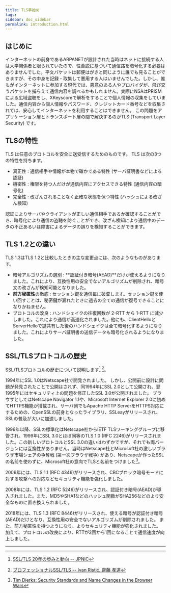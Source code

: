 ```yaml
---
title: TLS事始め
tags:
sidebar: doc_sidebar
permalink: introduction.html
---
```


## はじめに

インターネットの前身であるARPANETが設計された当時はネットに接続する人は大学関係者と限られていたので、性善説に基づいて通信路を暗号化する必要はありませんでした。平文パケットは郵便はがきと同じように誰でも見ることができますが、その中身を記録・取集して悪用する人はいませんでした。しかし、誰もがインターネットに参加する現代では、悪意のある人やプロバイダが、飛び交うパケットを捕らえて通信内容を調べるかもしれません。実際にNSAはPRISMによる広域盗聴をし、XKeyscoreで解析をすることで個人情報の収集をしていました。通信内容から個人情報やパスワード、クレジットカード番号などを収集されては、安心してインターネットを利用することはできません。
この問題をアプリケーション層とトランスポート層の間で解決するのがTLS (Transport Layer Security) です。

## TLSの特性

TLS は任意のプロトコルを安全に送受信するためのものです。
TLS は次の3つの特性を持ちます。

- 真正性 : 通信相手や情報が本物で確かである特性 (サーバ証明書などによる認証)
- 機密性 : 権限を持つ人だけが通信内容にアクセスできる特性 (通信内容の暗号化)
- 完全性 : 改ざんされることなく正確な状態を保つ特性 (ハッシュによる改ざん検知)

認証によりサーバやクライアントが正しい通信相手であるか確認することができ、暗号化により通信の盗聴を防ぐことができ、改ざん検知により通信中のデータの不正あるいは障害によるデータの誤りを検知することができます。

## TLS 1.2との違い

TLS 1.3はTLS 1.2と比較したときの主な変更点には、次のようなものがあります。

- 暗号アルゴリズムの選別 : **認証付き暗号(AEAD)**だけが使えるようになりました。これにより、互換性用の安全でないアルゴリズムが削除され、暗号文の改ざんが検知可能となりました。
- **前方秘匿性**の徹底 : セッション鍵を通信毎に破棄します。セッション鍵を使い回すことは、秘密鍵が漏れたときに過去の全ての通信が復号できることになりかねません。
- プロトコルの改良 : ハンドシェイクの往復回数が 2-RTT から 1-RTT に減少しました。これにより通信が高速化されました。他にも、ClientHelloとServerHelloで鍵共有した後のハンドシェイクは全て暗号化するようになりました。これによりサーバ証明書の送信データも暗号化されるようになりました。

## SSL/TLSプロトコルの歴史

SSL/TLSプロトコルの歴史について説明します[^JPNIC] [^bulletproof]。

1994年にSSL 1.0はNetscape社で開発されました。
しかし、公開前に設計に問題が発見されたことで公開はされず、同1994年にSSL 2.0として公開され、翌1995年にはセキュリティ上の問題を修正したSSL 3.0が公開されました。
ブラウザとしてはNetscape Navigator 1.1や、Microsoft Internet Explorer 2.0に初めてHTTPS機能が搭載され、サーバ側でもApache HTTP ServerをHTTPS対応にするための、OpenSSLの前身となったライブラリ、SSLeayがリリースされ、SSLの普及が大いに加速しました。

1996年以降、SSLの標準化はNetscape社からIETF TLSワーキンググループに移管され、1999年にSSL 3.0とほぼ同等のTLS 1.0 (RFC 2246)がリリースされました。この新しいプロトコルとSSL 3.0の違いはわずかですが、それでも両バージョンには互換性がありません。当時はNetscape社とMicrosoft社の激しいブラウザ市場シェアの争奪戦 (第一次ブラウザ戦争) があり、Netscapeが作ったSSLの名前を使わずに、Microsoft社の意向でTLSと名前をつけました[^TimDierks]。

2006年には、TLS 1.1 (RFC 4346)がリリースされ、CBCブロック暗号モードに対する攻撃への対応などセキュリティ機能を強化しました。

2008年には、TLS 1.2 (RFC 5246)がリリースされ、認証付き暗号(AEAD)が導入されました。また、MD5やSHA1などのハッシュ関数がSHA256などのより安全なものに置き換えられました。

2018年には、TLS 1.3 (RFC 8446)がリリースされ、使える暗号が認証付き暗号(AEAD)だけとなり、互換性用の安全でないアルゴリズムが削除されました。
また、前方秘匿性を持つようになり、よりセキュリティ機能が強化されました。
加えて、プロトコルの改良により、RTTが2回から1回になることで通信速度が向上しました。



-----

[^JPNIC]: [SSL/TLS 20年の歩みと動向 -- JPNIC](https://www.nic.ad.jp/ja/newsletter/No59/0800.html)
[^bulletproof]: [プロフェッショナルSSL/TLS -- Ivan Ristić, 齋藤 孝道](https://www.lambdanote.com/collections/ssl-tls)
[^TimDierks]: [Tim Dierks: Security Standards and Name Changes in the Browser Wars](http://tim.dierks.org/2014/05/security-standards-and-name-changes-in.html)
